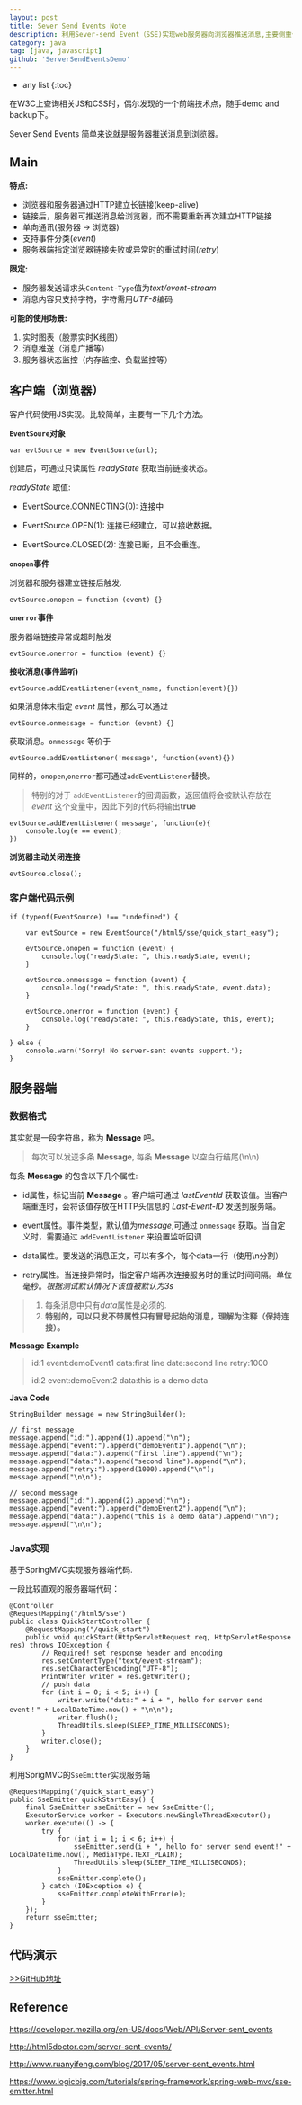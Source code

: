 ```yaml
---
layout: post
title: Sever Send Events Note
description: 利用Sever-send Event（SSE)实现web服务器向浏览器推送消息,主要侧重使用Java代码展示服务器端代码的实现.
category: java
tag: [java, javascript]
github: 'ServerSendEventsDemo'
---
```


* any list
{:toc}

在W3C上查询相关JS和CSS时，偶尔发现的一个前端技术点，随手demo and backup下。

Sever Send Events 简单来说就是服务器推送消息到浏览器。

## Main

**特点:**

+ 浏览器和服务器通过HTTP建立长链接(keep-alive)
+ 链接后，服务器可推送消息给浏览器，而不需要重新再次建立HTTP链接
+ 单向通讯(服务器 -> 浏览器)
+ 支持事件分类(*event*)
+ 服务器端指定浏览器链接失败或异常时的重试时间(*retry*)

**限定:**

+ 服务器发送请求头`Content-Type`值为*text/event-stream*
+ 消息内容只支持字符，字符需用*UTF-8*编码

**可能的使用场景:**

1. 实时图表（股票实时K线图）
2. 消息推送（消息广播等）
3. 服务器状态监控（内存监控、负载监控等）

## 客户端（浏览器）

客户代码使用JS实现。比较简单，主要有一下几个方法。

**`EventSoure`对象**

    var evtSource = new EventSource(url);
    
创建后，可通过只读属性 *readyState* 获取当前链接状态。

*readyState* 取值:

+ EventSource.CONNECTING(0): 连接中

+ EventSource.OPEN(1): 连接已经建立，可以接收数据。

+ EventSource.CLOSED(2): 连接已断，且不会重连。

**`onopen`事件**

浏览器和服务器建立链接后触发.

    evtSource.onopen = function (event) {}

**`onerror`事件**

服务器端链接异常或超时触发

    evtSource.onerror = function (event) {}

**接收消息(事件监听)**

    evtSource.addEventListener(event_name, function(event){})

如果消息体未指定 *event* 属性，那么可以通过
    
    evtSource.onmessage = function (event) {}

获取消息。`onmessage` 等价于

    evtSource.addEventListener('message', function(event){})
    
同样的，`onopen`,`onerror`都可通过`addEventListener`替换。

> 特别的对于 `addEventListener`的回调函数，返回值将会被默认存放在 *event* 这个变量中，因此下列的代码将输出**true**

    evtSource.addEventListener('message', function(e){
        console.log(e == event);
    })

**浏览器主动关闭连接**

    evtSource.close();
    
### 客户端代码示例

    if (typeof(EventSource) !== "undefined") {

        var evtSource = new EventSource("/html5/sse/quick_start_easy");

        evtSource.onopen = function (event) {
            console.log("readyState: ", this.readyState, event);
        }

        evtSource.onmessage = function (event) {
            console.log("readyState: ", this.readyState, event.data);
        }

        evtSource.onerror = function (event) {
            console.log("readyState: ", this.readyState, this, event);
        }

    } else {
        console.warn('Sorry! No server-sent events support.');
    }

    
## 服务器端    

### 数据格式

其实就是一段字符串，称为 **Message** 吧。

> 每次可以发送多条 **Message**, 每条 **Message** 以空白行结尾(\n\n)

每条 **Message** 的包含以下几个属性:

+ id属性，标记当前 **Message** 。客户端可通过 *lastEventId* 获取该值。当客户端重连时，会将该值存放在HTTP头信息的 *Last-Event-ID* 发送到服务端。

+ event属性。事件类型，默认值为*message*,可通过 `onmessage` 获取。当自定义时，需要通过 `addEventListener` 来设置监听回调

+ data属性。要发送的消息正文，可以有多个，每个data一行（使用\n分割）

+ retry属性。当连接异常时，指定客户端再次连接服务时的重试时间间隔。单位毫秒。*根据测试默认情况下该值被默认为3s*

> 1. 每条消息中只有*data*属性是必须的.
> 2. **特别的，可以只发不带属性只有冒号起始的消息，理解为注释（保持连接）。**

**Message Example**

>    id:1
>    event:demoEvent1
>    data:first line
>    date:second line
>    retry:1000
>    
>    id:2
>    event:demoEvent2
>    data:this is a demo data
>    

**Java Code**

    StringBuilder message = new StringBuilder();
    
    // first message
    message.append("id:").append(1).append("\n");
    message.append("event:").append("demoEvent1").append("\n");
    message.append("data:").append("first line").append("\n");
    message.append("data:").append("second line").append("\n");
    message.append("retry:").append(1000).append("\n");
    message.append("\n\n");
    
    // second message
    message.append("id:").append(2).append("\n");
    message.append("event:").append("demoEvent2").append("\n");
    message.append("data:").append("this is a demo data").append("\n");
    message.append("\n\n");
    
### Java实现

基于SpringMVC实现服务器端代码.

一段比较直观的服务器端代码：

    @Controller
    @RequestMapping("/html5/sse")
    public class QuickStartController {
        @RequestMapping("/quick_start")
        public void quickStart(HttpServletRequest req, HttpServletResponse res) throws IOException {
            // Required! set response header and encoding
            res.setContentType("text/event-stream");
            res.setCharacterEncoding("UTF-8");
            PrintWriter writer = res.getWriter();
            // push data
            for (int i = 0; i < 5; i++) {
                writer.write("data:" + i + ", hello for server send event！" + LocalDateTime.now() + "\n\n");
                writer.flush();
                ThreadUtils.sleep(SLEEP_TIME_MILLISECONDS);
            }
            writer.close();
        }
    }

利用SprigMVC的`SseEmitter`实现服务端

    @RequestMapping("/quick_start_easy")
    public SseEmitter quickStartEasy() {
        final SseEmitter sseEmitter = new SseEmitter();
        ExecutorService worker = Executors.newSingleThreadExecutor();
        worker.execute(() -> {
            try {
                for (int i = 1; i < 6; i++) {
                    sseEmitter.send(i + ", hello for server send event!" + LocalDateTime.now(), MediaType.TEXT_PLAIN);
                    ThreadUtils.sleep(SLEEP_TIME_MILLISECONDS);
                }
                sseEmitter.complete();
            } catch (IOException e) {
                sseEmitter.completeWithError(e);
            }
        });
        return sseEmitter;
    }

## 代码演示

[>>GitHub地址](https://github.com/oxcow/ServerSendEventsDemo)

## Reference

https://developer.mozilla.org/en-US/docs/Web/API/Server-sent_events

http://html5doctor.com/server-sent-events/

http://www.ruanyifeng.com/blog/2017/05/server-sent_events.html

https://www.logicbig.com/tutorials/spring-framework/spring-web-mvc/sse-emitter.html
